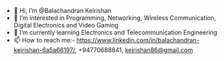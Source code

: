 - 👋 Hi, I’m @Balachandran Keirishan
- 👀 I’m interested in Programming, Networking, Wireless Communication, Digital Electronics and Video Gaming 
- 🌱 I’m currently learning Electronics and Telecommunication Engineering
- 📫 How to reach me:- https://www.linkedin.com/in/balachandran-keirishan-6a5a66197/, +94770688841, keirishan86@gmail.com

<!---
Keirishan/Keirishan is a ✨ special ✨ repository because its `README.md` (this file) appears on your GitHub profile.
You can click the Preview link to take a look at your changes.
--->
